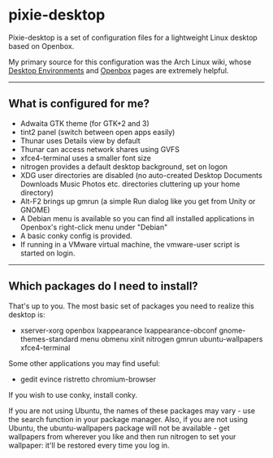 # pixie-desktop
Pixie-desktop is a set of configuration files for a lightweight Linux desktop based on Openbox.

My primary source for this configuration was the Arch Linux wiki, whose [Desktop Environments](https://wiki.archlinux.org/index.php/desktop_environment#Custom_environments) and [Openbox](https://wiki.archlinux.org/index.php/openbox) pages are extremely helpful.

----
## What is configured for me?
* Adwaita GTK theme (for GTK+2 and 3)
* tint2 panel (switch between open apps easily)
* Thunar uses Details view by default
* Thunar can access network shares using GVFS
* xfce4-terminal uses a smaller font size
* nitrogen provides a default desktop background, set on logon
* XDG user directories are disabled (no auto-created Desktop Documents Downloads Music Photos etc. directories cluttering up your home directory)
* Alt-F2 brings up gmrun (a simple Run dialog like you get from Unity or GNOME)
* A Debian menu is available so you can find all installed applications in Openbox's right-click menu under "Debian"
* A basic conky config is provided.
* If running in a VMware virtual machine, the vmware-user script is started on login.

----
## Which packages do I need to install?
That's up to you. The most basic set of packages you need to realize this desktop is:

* xserver-xorg openbox lxappearance lxappearance-obconf gnome-themes-standard menu obmenu xinit nitrogen gmrun ubuntu-wallpapers xfce4-terminal

Some other applications you may find useful:

* gedit evince ristretto chromium-browser

If you wish to use conky, install conky.

If you are not using Ubuntu, the names of these packages may vary - use the search function in your package manager.
Also, if you are not using Ubuntu, the ubuntu-wallpapers package will not be available - get wallpapers from wherever you like and then run nitrogen to set your wallpaper: it'll be restored every time you log in.
